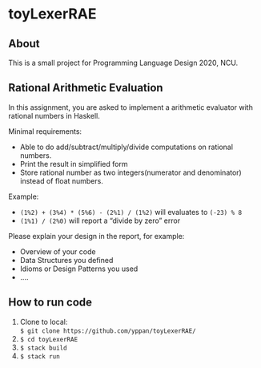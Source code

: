 # toyLexerRAE

## About 

This is a small project for Programming Language Design 2020, NCU.

## Rational Arithmetic Evaluation

In this assignment, you are asked to implement a arithmetic evaluator with rational numbers in Haskell.

Minimal requirements:

- Able to do add/subtract/multiply/divide computations on rational numbers.
- Print the result in simplified form
- Store rational number as two integers(numerator and denominator) instead of float numbers.

Example:  

- `(1%2) + (3%4) * (5%6) - (2%1) / (1%2)` will evaluates to `(-23) % 8`
- `(1%1) / (2%0)` will report a “divide by zero” error

Please explain your design in the report, for example:

- Overview of your code
- Data Structures you defined
- Idioms or Design Patterns you used
- ....

## How to run code 

1. Clone to local:        
   `$ git clone https://github.com/yppan/toyLexerRAE/`    
2. `$ cd toyLexerRAE`
3. `$ stack build`
4. `$ stack run`
